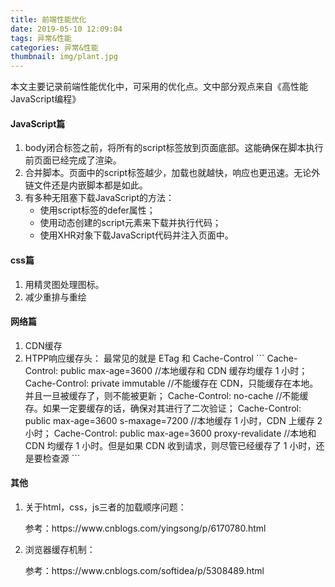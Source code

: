 ```yaml
---
title: 前端性能优化
date: 2019-05-10 12:09:04
tags: 异常&性能
categories: 异常&性能
thumbnail: img/plant.jpg
---
```


本文主要记录前端性能优化中，可采用的优化点。文中部分观点来自《高性能JavaScript编程》

<!-- more -->

<h4>JavaScript篇</h4>
<ol>
    <li>body闭合标签之前，将所有的script标签放到页面底部。这能确保在脚本执行前页面已经完成了渲染。</li>
    <li>合并脚本。页面中的script标签越少，加载也就越快，响应也更迅速。无论外链文件还是内嵌脚本都是如此。</li>
    <li>有多种无阻塞下载JavaScript的方法：
        <ul>
            <li>使用script标签的defer属性；</li>
            <li>使用动态创建的script元素来下载并执行代码；</li>
            <li>使用XHR对象下载JavaScript代码并注入页面中。</li>
        </ul>
    </li>
</ol>

<h4>css篇</h4>
<ol>
    <li>用精灵图处理图标。</li>
    <li>减少重排与重绘</li>
</ol>

<h4>网络篇</h4>
<ol>
    <li>CDN缓存</li>
    <li>HTPP响应缓存头： 最常见的就是 ETag 和 Cache-Control 
    ```
    Cache-Control: public max-age=3600 //本地缓存和 CDN 缓存均缓存 1 小时；
    Cache-Control: private immutable 
    //不能缓存在 CDN，只能缓存在本地。并且一旦被缓存了，则不能被更新；
    Cache-Control: no-cache //不能缓存。如果一定要缓存的话，确保对其进行了二次验证；
    Cache-Control: public max-age=3600 s-maxage=7200 
    //本地缓存 1 小时，CDN 上缓存 2 小时；
    Cache-Control: public max-age=3600 proxy-revalidate  
    //本地和 CDN 均缓存 1 小时。但是如果 CDN 收到请求，则尽管已经缓存了 1 小时，还是要检查源
    ```
    </li>
</ol>

<h4>其他</h4>
<ol>
    <li>关于html，css，js三者的加载顺序问题：
        <p>参考：https://www.cnblogs.com/yingsong/p/6170780.html</p>
    </li>
    <li>浏览器缓存机制：
        <p>参考：https://www.cnblogs.com/softidea/p/5308489.html</p>
    </li>
</ol>
